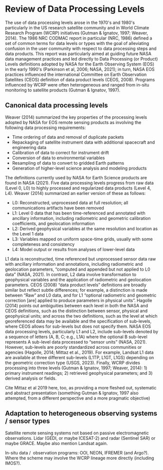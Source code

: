 # Review of Data Processing Levels

The use of data processing levels arose in the 1970's and 1980's particularly in the US research satellite community and in World Climate Research Program (WCRP) initiatives (Gutman & Ignatov, 1997; Weaver, 2014). The 1986 NRC CODMAC report in particular (NRC, 1986) defined a set of common terms for data levels or types with the goal of alleviating confusion in the user community with respect to data processing steps and data products. This report was particularly aimed at guiding future NASA data management practices and led directly to Data Processing (or Product) Levels definitions adopted by NASA for the Earth Observing System (EOS) in the early 1990's (Parkinson et al, 2006; NASA, 2021); in turn, NASA EOS practices influenced the international Committee on Earth Observation Satellites (CEOS) definition of data product levels (CEOS, 2008). Programs influenced by WCRP were often heterogeneous and ranged from in-situ monitoring to satellite products (Gutman & Ignatov, 1997).


## Canonical data processing levels

Weaver (2014) summarized the key properties of the processing levels adopted by NASA for EOS remote sensing products as involving the following data processing requirements:

- Time ordering of data and removal of duplicate packets
- Repackaging of satellite instrument data with additional spacecraft and engineering data
- Calibration of data to correct for instrument drift
- Conversion of data to environmental variables
- Resampling of data to convert to gridded Earth patterns
- Generation of higher-level science analysis and modeling products

The definitions currently used by NASA for Earth Science products are found in NASA (2021). Five data processing levels progress from raw data (Level 0, L0) to highly processed and regularized data products (Level 4, L4). Weaver (2014) summarized an earlier version of these as follows:

- L0: Reconstructed, unprocessed data at full resolution; all communications artifacts have been removed
- L1: Level 0 data that has been time-referenced and annotated with ancillary information, including radiometric and geometric calibration coefficients, and geolocation information
- L2: Derived geophysical variables at the same resolution and location as the Level 1 data
- L3: Variables mapped on uniform space-time grids, usually with some completeness and consistency
- L4: Model output or results from analyses of lower-level data

L1 data is reconstructed, time referenced but unprocessed sensor data raw with ancillary information and annotations, including radiometric and geolocation parameters, “computed and appended but not applied to L0 data” (NASA, 2021). In contrast, L2 data involve transformation to geophysical variables and the application of radiometric and geolocation parameters. CEOS (2008) “data product levels” definitions are broadly similar but reflect subtle differences; for example, a distinction is made between “Raw” and L0 data, and for L1 “optional radiometric and geometric correction [are] applied to produce parameters in physical units”. Hagolle (2014) points out ambiguities between each level in both the NASA and CEOS definitions, such as the distinction between sensor, physical and geophysical units; and across the two definitions, such as the level at which georeferenced data may be available and the specification of sub-levels, where CEOS allows for sub-levels but does not specify them. NASA EOS data processing levels, particularly L1 and L2, include sub-levels denoted by a sequence of letters (A, B, C; e.g., L1A) where the optional B sub-level represents A sub-level data processed to “sensor units” (NASA, 2021). However, sub-levels are poorly standardized across communities or agencies (Hagolle, 2014; Mittaz et al., 2019). For example, Landsat L1 data are available at three different sub-levels (L1TP, L1GT, L1GS) depending on the geometric correction type (USGS, 2023). Finally, WCRP divides processing into three levels (Gutman & Ignatov, 1997; Weaver, 2014): 1) primary instrument readings; 2) retrieved geophysical parameters; and 3) derived analysis or fields.

Cite Mittaz et al 2019 here, too, as providing a more fleshed out, systematic and abstract presentation (something Gutman & Ignatov, 1997 also attempted, from a different perspective and a more pragmatic objective)


## Adaptation to heterogeneous observing systems / sensor types

Satellite remote sensing systems not based on passive electromagnetic observations. Lidar (GEDI, or maybe ICESAT-2) and radar (Sentinel SAR) or maybe GRACE. Maybe also mention Landsat again.

In-situ data /  observation programs: OOI, NEON, IFREMER (and Argo?). Where the scheme may involve the WCRP lineage more directly (including IMOS?).
